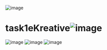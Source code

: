 ![image](https://github.com/user-attachments/assets/271dfed1-dfa1-4424-be03-f51a8f0096ae)
# task1eKreative![image](https://github.com/user-attachments/assets/f74aaa40-0bc7-41be-8958-7d55914f5a8b)
![image](https://github.com/user-attachments/assets/d3086353-331f-4dad-8080-5b6c50bd5127)
![image](https://github.com/user-attachments/assets/2e314cac-361c-4e99-82fc-6260afcd4fab)
![image](https://github.com/user-attachments/assets/409de56f-95b8-46da-bceb-9b8aec072a5f)
